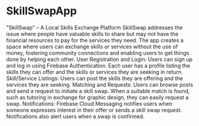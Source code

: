 # SkillSwapApp
"SkillSwap" – A Local Skills Exchange Platform
SkillSwap addresses the issue where people have valuable skills to share but may not have the financial resources to pay for the services they need. The app creates a space where users can exchange skills or services without the use of money, fostering community connections and enabling users to get things done by helping each other.
User Registration and Login:
Users can sign up and log in using Firebase Authentication. Each user has a profile listing the skills they can offer  and the skills or services they are seeking in return.
Skill/Service Listings:
Users can post the skills they are offering and the services they are seeking.
Matching and Requests:
Users can browse posts and send a request to initiate a skill swap. When a suitable match is found, such as tutoring in exchange for graphic design, they can easily request a swap.
Notifications:
Firebase Cloud Messaging notifies users when someone expresses interest in their offer or sends a skill swap request. Notifications also alert users when a swap is confirmed.
